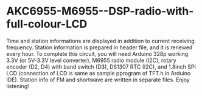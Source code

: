 AKC6955-M6955--DSP-radio-with-full-colour-LCD
=============================================

Time and station informations are displayed in addition to current receiving frequency. Station information is prepared in header file, and it is renewed every hour. To complete this circuit, you will need Arduino 328p working 3.3V (or 5V-3.3V level converter), M6955 radio module (I2C), rotary encoder (D2, D4) with band switch (D3), DS1307 RTC (I2C), and 1.8inch SPI LCD (connection of LCD is same as sample pprogram of TFT.h in Arduino IDE). Station info of FM and shortwave are written in separate files. Enjoy listening!
